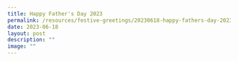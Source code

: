 ```yaml
---
title: Happy Father's Day 2023
permalink: /resources/festive-greetings/20230618-happy-fathers-day-2023/
date: 2023-06-18
layout: post
description: ""
image: ""
---
```

